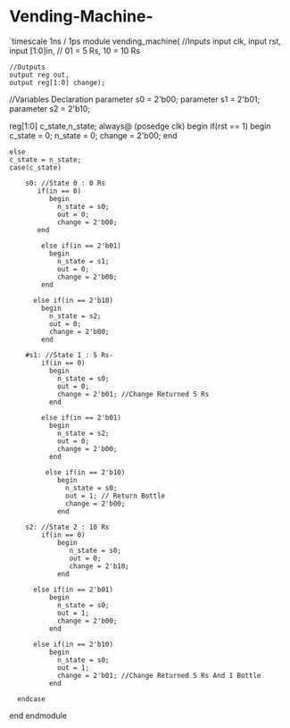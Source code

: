# Vending-Machine-
`timescale 1ns / 1ps
module vending_machine(
     //Inputs
    input clk,
    input rst,
    input [1:0]in, // 01 = 5 Rs, 10 = 10 Rs
    
    //Outputs
    output reg out,
    output reg[1:0] change);
    
//Variables Declaration
parameter s0 = 2'b00;
parameter s1 = 2'b01;
parameter s2 = 2'b10;

reg[1:0] c_state,n_state;
always@ (posedge clk)
begin
    if(rst == 1)
      begin
        c_state = 0;
        n_state = 0;
        change = 2'b00;
      end
      
    else
    c_state = n_state;
    case(c_state)

        s0: //State 0 : 0 Rs
           if(in == 0)
              begin
                n_state = s0;
                out = 0;
                change = 2'b00;
           end
    
            else if(in == 2'b01)
              begin
                n_state = s1;
                out = 0;
                change = 2'b00;
            end
  
          else if(in == 2'b10)
            begin
              n_state = s2;
              out = 0;
              change = 2'b00;
            end

        #s1: //State 1 : 5 Rs-
            if(in == 0)
              begin
                n_state = s0;
                out = 0;
                change = 2'b01; //Change Returned 5 Rs
              end
    
            else if(in == 2'b01)
              begin
                n_state = s2;
                out = 0;
                change = 2'b00;
              end
    
             else if(in == 2'b10)
                begin
                  n_state = s0;
                  out = 1; // Return Bottle
                  change = 2'b00;
                end
    
        s2: //State 2 : 10 Rs
            if(in == 0)
                begin
                   n_state = s0;
                   out = 0;
                   change = 2'b10;
                end
      
          else if(in == 2'b01)
              begin
                n_state = s0;
                out = 1;
                change = 2'b00;
              end
    
          else if(in == 2'b10)
              begin
                n_state = s0;
                out = 1;
                change = 2'b01; //Change Returned 5 Rs And 1 Bottle
              end
    
      endcase
end
endmodule
